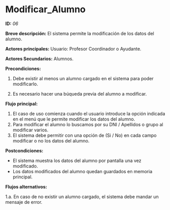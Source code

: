 # Modificar_Alumno

**ID:** *06*

**Breve descripción:**
El sistema permite la modificación de los datos del alumno.

**Actores principales:** Usuario: Profesor Coordinador o Ayudante.

**Actores Secundarios:** Alumnos.

**Precondiciones:**

1. Debe existir al menos un alumno cargado en el sistema para poder modificarlo.

2. Es necesario hacer una búqueda previa del alumno a modificar.

**Flujo principal:**

1. El caso de uso comienza cuando el usuario introduce la opción indicada en el menú que le permite modificar los datos del alumno.
2. Para modificar el alumno lo buscamos por su DNI / Apellidos o grupo al modificar varios.
3. El sistema debe permitir con una opción de (Si / No) en cada campo modificar o no los datos del alumno.

**Postcondiciones:**

* El sistema muestra los datos del alumno por pantalla una vez modificado.
* Los datos modificados del alumno quedan guardados en memoria principal.


**Flujos alternativos:**

1.a. En caso de no existir un alumno cargado, el sistema debe mandar un mensaje de error.
